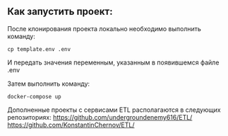 ## Как запустить проект:

После клонирования проекта локально необходимо выполнить команду:
```
cp template.env .env
```
И передать значения переменным, указанным в появившемся файле .env

Затем выполнить команду:
```
docker-compose up
```

Дополненные проекты с сервисами ETL располагаются в следующих репозиториях: 
https://github.com/undergroundenemy616/ETL/
https://github.com/KonstantinChernov/ETL/
